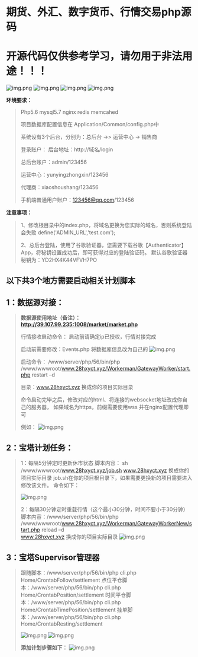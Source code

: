 # 期货、外汇、数字货币、行情交易php源码
# 开源代码仅供参考学习，请勿用于非法用途！！！

![img.png](mdPng/1.png)
![img.png](mdPng/2.png)
![img.png](mdPng/3.png)
![img.png](mdPng/4.png)

**环境要求：**

> Php5.6  mysql5.7 nginx redis memcahed
>
> 项目数据库配置信息在 Application/Common/config.php中
>
> 系统设有3个后台，分别为：总后台 ->> 运营中心 -> 销售商
> 
> 登录账户： 后台地址：http://域名/login
> 
> 总后台账户：admin/123456 
>
> 运营中心：yunyingzhongxin/123456 
> 
> 代理商：xiaoshoushang/123456 
> 
> 手机端普通用户账户：123456@qq.com/123456


**注意事项：**

> 1、修改根目录中的index.php，将域名更换为您实际的域名，否则系统登陆会失败  define('ADMIN_URL','test.com');
>
> 2、总后台登陆，使用了谷歌验证器，您需要下载谷歌【Authenticator】 App，将秘钥设置成功后，即可获得对应的登陆验证码。
> 默认谷歌验证器秘钥为：YD2HX4K44VFVH7PO


## 以下共3个地方需要启动相关计划脚本

## 1：数据源对接：
> **数据源使用地址（备注）：http://39.107.99.235:1008/market/market.php**
>
> 行情接收启动命令： 启动前请确定ip已授权，行情对接完成
>
> 启动前需要修改：Events.php 将数据库信息改为自己的
> ![img.png](mdPng/img.png)
>
> 启动命令： /www/server/php/56/bin/php
> /www/wwwroot/www.28hxyct.xyz/Workerman/GatewayWorker/start.php restart
> –d
>
> 目录：www.28hxyct.xyz 换成你的项目实际目录
>
> 命令启动完毕之后，修改对应的html、将连接的websocket地址改成你自己的服务器， 如果域名为https，前缀需要使用wss
> 并在nginx配置代理即可
>
> 例如：
> ![img.png](mdPng/img_1.png)


## 2：宝塔计划任务：

> 1：每隔5分钟定时更新休市状态 	脚本内容：
>     sh /www/wwwroot/www.28hxyct.xyz/job.sh 	www.28hxyct.xyz 换成你的项目实际目录 	job.sh在你的项目根目录下，如果需要更换新的项目需要进入修改该文件。
>     命令如下：
>
> ![img.png](mdPng/img_2.png)
>
> 2：每隔30分钟定时重载行情（这个最小30分钟，时间不要小于30分钟）
> 	脚本内容：/www/server/php/56/bin/php
> /www/wwwroot/www.28hxyct.xyz/Workerman/GatewayWorkerNew/start.php reload –d <br>www.28hxyct.xyz 换成你的项目实际目录
> ![img.png](mdPng/img_3.png)



## 3：宝塔Supervisor管理器

> 跟随脚本：/www/server/php/56/bin/php cli.php Home/CrontabFollow/settlement
> 点位平仓脚本：/www/server/php/56/bin/php cli.php Home/CrontabPosition/settlement
> 时间平仓脚本：/www/server/php/56/bin/php cli.php Home/CrontabTimePosition/settlement
> 挂单脚本：/www/server/php/56/bin/php cli.php Home/CrontabResting/settlement
>
> ![img.png](mdPng/img_4.png)
> ![img.png](mdPng/img_5.png)
> 
> **添加计划步骤如下：**
> ![img.png](mdPng/img_6.png)


